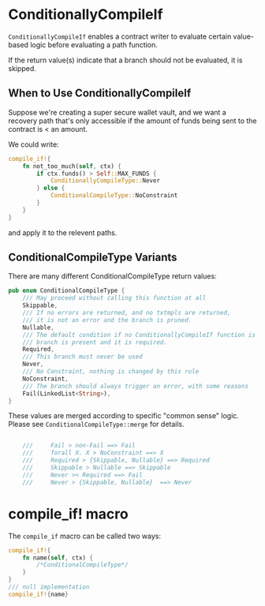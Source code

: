 # ConditionallyCompileIf

`ConditionallyCompileIf` enables a contract writer to evaluate certain
value-based logic before evaluating a path function.

If the return value(s) indicate that a branch should not be evaluated, it is
skipped.

## When to Use ConditionallyCompileIf

Suppose we're creating a super secure wallet vault, and we want a recovery
path that's only accessible if the amount of funds being sent to the contract is < an amount.

We could write:

```rust
compile_if!{
    fn not_too_much(self, ctx) {
        if ctx.funds() > Self::MAX_FUNDS {
            ConditionallyCompileType::Never
        } else {
            ConditionalCompileType::NoConstraint
        }
    }
}
```

and apply it to the relevent paths.

## ConditionalCompileType Variants

There are many different ConditionalCompileType return values:

```rust
pub enum ConditionalCompileType {
    /// May proceed without calling this function at all
    Skippable,
    /// If no errors are returned, and no txtmpls are returned,
    /// it is not an error and the branch is pruned.
    Nullable,
    /// The default condition if no ConditionallyCompileIf function is set, the
    /// branch is present and it is required.
    Required,
    /// This branch must never be used
    Never,
    /// No Constraint, nothing is changed by this rule
    NoConstraint,
    /// The branch should always trigger an error, with some reasons
    Fail(LinkedList<String>),
}
```

These values are merged according to specific "common sense" logic. Please
see `ConditionalCompileType::merge` for details.

```rust

    ///     Fail > non-Fail ==> Fail
    ///     forall X. X > NoConstraint ==> X
    ///     Required > {Skippable, Nullable} ==> Required
    ///     Skippable > Nullable ==> Skippable
    ///     Never >< Required ==> Fail
    ///     Never > {Skippable, Nullable}  ==> Never
```

# compile_if! macro
The `compile_if` macro can be called two ways:
```rust
compile_if!{
    fn name(self, ctx) {
        /*ConditionalCompileType*/
    }
}
/// null implementation
compile_if!{name}
```
